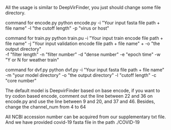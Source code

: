 All the usage is similar to DeepVirFinder, you just should change some file directory.

command for encode.py
python encode.py -i "Your input fasta file path + file name" -l "the cutoff length" -p "virus or host"

command for train.py
python train.pu -i "Your input train encode file path + file name" -j "Your input validation encode file path + file name" + -o "the output directory"\
                -f "filter length" -n "filter number" -d "dense number" -e "epoch time" -w "Y or N for weather train"

command for dvf.py
python dvf.py -i "Your input fasta file path + file name" -m "your model directory" -o "the output directory" -l "cutoff length" -c "core number"

The default model is DeepvirFinder based on base encode, if you want to try codon based encode, comment out the line between 22 and 36 on encode.py and use the line between 9 and 20, and 37 and 46.
Besides, change the channel_num from 4 to 64

All NCBI accession number can be acquired from our supplementary txt file. And we have provided covid-19 fasta file in the path ./COVID-19